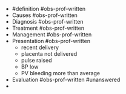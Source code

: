 - #definition #obs-prof-written
- Causes #obs-prof-written
- Diagnosis #obs-prof-written
- Treatment #obs-prof-written
- Management #obs-prof-written
- Presentation #obs-prof-written
	- recent delivery
	- placenta not delivered
	- pulse raised
	- BP low
	- PV bleeding more than average
- Evaluation #obs-prof-written #unanswered
-